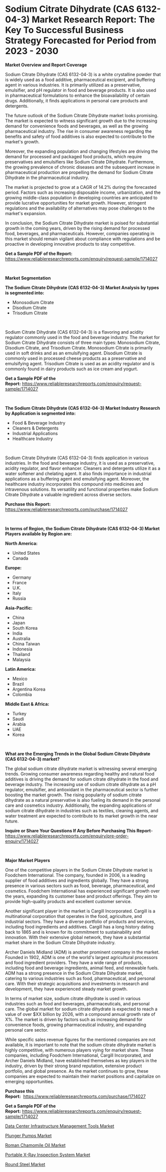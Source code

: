 <p><h1>Sodium Citrate Dihydrate (CAS 6132-04-3) Market Research Report: The Key To Successful Business Strategy Forecasted for Period from 2023 - 2030</h1></p><p><strong>Market Overview and Report Coverage</strong></p>
<p><p>Sodium Citrate Dihydrate (CAS 6132-04-3) is a white crystalline powder that is widely used as a food additive, pharmaceutical excipient, and buffering agent in various industries. It is primarily utilized as a preservative, emulsifier, and pH regulator in food and beverage products. It is also used in pharmaceutical formulations to enhance the bioavailability of certain drugs. Additionally, it finds applications in personal care products and detergents.</p><p>The future outlook of the Sodium Citrate Dihydrate market looks promising. The market is expected to witness significant growth due to the increasing demand for convenience foods and beverages, as well as the growing pharmaceutical industry. The rise in consumer awareness regarding the benefits and safety of food additives is also expected to contribute to the market's growth.</p><p>Moreover, the expanding population and changing lifestyles are driving the demand for processed and packaged food products, which require preservatives and emulsifiers like Sodium Citrate Dihydrate. Furthermore, the growing prevalence of chronic diseases and the subsequent increase in pharmaceutical production are propelling the demand for Sodium Citrate Dihydrate in the pharmaceutical industry.</p><p>The market is projected to grow at a CAGR of 14.2% during the forecasted period. Factors such as increasing disposable income, urbanization, and the growing middle-class population in developing countries are anticipated to provide lucrative opportunities for market growth. However, stringent regulations and the availability of alternatives may pose challenges to the market's expansion.</p><p>In conclusion, the Sodium Citrate Dihydrate market is poised for substantial growth in the coming years, driven by the rising demand for processed food, beverages, and pharmaceuticals. However, companies operating in this market should remain vigilant about compliance with regulations and be proactive in developing innovative products to stay competitive.</p></p>
<p><strong>Get a Sample PDF of the Report:</strong> <a href="https://www.reliableresearchreports.com/enquiry/request-sample/1714027">https://www.reliableresearchreports.com/enquiry/request-sample/1714027</a></p>
<p>&nbsp;</p>
<p><strong>Market Segmentation</strong></p>
<p><strong>The Sodium Citrate Dihydrate (CAS 6132-04-3) Market Analysis by types is segmented into:</strong></p>
<p><ul><li>Monosodium Citrate</li><li>Disodium Citrate</li><li>Trisodium Citrate</li></ul></p>
<p>&nbsp;</p>
<p><p>Sodium Citrate Dihydrate (CAS 6132-04-3) is a flavoring and acidity regulator commonly used in the food and beverage industry. The market for Sodium Citrate Dihydrate consists of three main types: Monosodium Citrate, Disodium Citrate, and Trisodium Citrate. Monosodium Citrate is primarily used in soft drinks and as an emulsifying agent. Disodium Citrate is commonly used in processed cheese products as a preservative and emulsifying agent. Trisodium Citrate is used as an acidity regulator and is commonly found in dairy products such as ice cream and yogurt.</p></p>
<p><strong>Get a Sample PDF of the Report:</strong>&nbsp;<a href="https://www.reliableresearchreports.com/enquiry/request-sample/1714027">https://www.reliableresearchreports.com/enquiry/request-sample/1714027</a></p>
<p>&nbsp;</p>
<p><strong>The Sodium Citrate Dihydrate (CAS 6132-04-3) Market Industry Research by Application is segmented into:</strong></p>
<p><ul><li>Food & Beverage Industry</li><li>Cleaners & Detergents</li><li>Industrial Applications</li><li>Healthcare Industry</li></ul></p>
<p>&nbsp;</p>
<p><p>Sodium Citrate Dihydrate (CAS 6132-04-3) finds application in various industries. In the food and beverage industry, it is used as a preservative, acidity regulator, and flavor enhancer. Cleaners and detergents utilize it as a water softener and chelating agent. It also finds importance in industrial applications as a buffering agent and emulsifying agent. Moreover, the healthcare industry incorporates this compound into medicines and intravenous solutions. Its versatility and functional properties make Sodium Citrate Dihydrate a valuable ingredient across diverse sectors.</p></p>
<p><strong>Purchase this Report:</strong>&nbsp; <a href="https://www.reliableresearchreports.com/purchase/1714027">https://www.reliableresearchreports.com/purchase/1714027</a></p>
<p>&nbsp;</p>
<p><strong>In terms of Region, the Sodium Citrate Dihydrate (CAS 6132-04-3) Market Players available by Region are:</strong></p>
<p>
    <p> <strong> North America: </strong>
        <ul>
            <li>United States</li>
            <li>Canada</li>
        </ul>
        </p> 
    <p> <strong> Europe: </strong>
        <ul>
            <li>Germany</li>
            <li>France</li>
            <li>U.K.</li>
            <li>Italy</li>
            <li>Russia</li>
        </ul>
        </p> 
    <p> <strong> Asia-Pacific: </strong>
        <ul>
            <li>China</li>
            <li>Japan</li>
            <li>South Korea</li>
            <li>India</li>
            <li>Australia</li>
            <li>China Taiwan</li>
            <li>Indonesia</li>
            <li>Thailand</li>
            <li>Malaysia</li>
        </ul>
        </p> 
    <p> <strong> Latin America: </strong>
        <ul>
            <li>Mexico</li>
            <li>Brazil</li>
            <li>Argentina Korea</li>
            <li>Colombia</li>
        </ul>
        </p> 
    <p> <strong> Middle East & Africa: </strong>
        <ul>
            <li>Turkey</li>
            <li>Saudi</li>
            <li>Arabia</li>
            <li>UAE</li>
            <li>Korea</li>
        </ul>
    </p>
    </p>
<p>&nbsp;</p>
<p><strong>What are the Emerging Trends in the Global Sodium Citrate Dihydrate (CAS 6132-04-3) market?</strong></p>
<p><p>The global sodium citrate dihydrate market is witnessing several emerging trends. Growing consumer awareness regarding healthy and natural food additives is driving the demand for sodium citrate dihydrate in the food and beverage industry. The increasing use of sodium citrate dihydrate as a pH regulator, emulsifier, and antioxidant in the pharmaceutical sector is further boosting the market growth. The rising popularity of sodium citrate dihydrate as a natural preservative is also fueling its demand in the personal care and cosmetics industry. Additionally, the expanding applications of sodium citrate dihydrate in industries such as textiles, cleaning agents, and water treatment are expected to contribute to its market growth in the near future.</p></p>
<p><strong>Inquire or Share Your Questions If Any Before Purchasing This Report</strong>- <a href="https://www.reliableresearchreports.com/enquiry/pre-order-enquiry/1714027">https://www.reliableresearchreports.com/enquiry/pre-order-enquiry/1714027</a></p>
<p>&nbsp;</p>
<p><strong>Major Market Players</strong></p>
<p><p>One of the competitive players in the Sodium Citrate Dihydrate market is Foodchem International. The company, founded in 2006, is a leading supplier of food additives and ingredients globally. They have a strong presence in various sectors such as food, beverage, pharmaceutical, and cosmetics. Foodchem International has experienced significant growth over the years, expanding its customer base and product offerings. They aim to provide high-quality products and excellent customer service.</p><p>Another significant player in the market is Cargill Incorporated. Cargill is a multinational corporation that operates in the food, agriculture, and industrial sectors. They have a diverse portfolio of products and services, including food ingredients and additives. Cargill has a long history dating back to 1865 and is known for its commitment to sustainability and innovation. With their extensive global network, they have a substantial market share in the Sodium Citrate Dihydrate industry.</p><p>Archer Daniels Midland (ADM) is another prominent company in the market. Founded in 1902, ADM is one of the world's largest agricultural processors and food ingredient providers. They have a wide range of products, including food and beverage ingredients, animal feed, and renewable fuels. ADM has a strong presence in the Sodium Citrate Dihydrate market, catering to various industries such as food, pharmaceutical, and personal care. With their strategic acquisitions and investments in research and development, they have experienced steady market growth.</p><p>In terms of market size, sodium citrate dihydrate is used in various industries such as food and beverages, pharmaceuticals, and personal care. The global market for sodium citrate dihydrate is expected to reach a value of over $XX billion by 2026, with a compound annual growth rate of X%. The market is driven by factors such as increasing demand for convenience foods, growing pharmaceutical industry, and expanding personal care sector.</p><p>While specific sales revenue figures for the mentioned companies are not available, it is important to note that the sodium citrate dihydrate market is highly competitive, with numerous players vying for market share. These companies, including Foodchem International, Cargill Incorporated, and Archer Daniels Midland, have established themselves as key players in the industry, driven by their strong brand reputation, extensive product portfolio, and global presence. As the market continues to grow, these companies are expected to maintain their market positions and capitalize on emerging opportunities.</p></p>
<p><strong>Purchase this Report:</strong>&nbsp;&nbsp;<a href="https://www.reliableresearchreports.com/purchase/1714027">https://www.reliableresearchreports.com/purchase/1714027</a></p>
<p></p>
<p><strong>Get a Sample PDF of the Report:</strong>&nbsp;<a href="https://www.reliableresearchreports.com/enquiry/request-sample/1714027">https://www.reliableresearchreports.com/enquiry/request-sample/1714027</a></p>
<p><p><a href="https://github.com/aasishrp01/Market-Research-Report-List-1/blob/main/data-center-infrastructure-management-tools-market.md">Data Center Infrastructure Management Tools Market</a></p><p><a href="https://github.com/rahu1506/Market-Research-Report-List-1/blob/main/plunger-pumps-market.md">Plunger Pumps Market</a></p><p><a href="https://www.linkedin.com/pulse/roman-chamomile-oil-market-insights-players-forecast-till-8nirf/">Roman Chamomile Oil Market</a></p><p><a href="https://medium.com/@sigridrobel/portable-x-ray-inspection-system-market-insight-market-trends-growth-forecasted-from-2023-to-f8837e1779c4">Portable X-Ray Inspection System Market</a></p><p><a href="https://www.linkedin.com/pulse/decoding-round-steel-market-deep-dive-latest-trends-segmentation-0qr5f/">Round Steel Market</a></p></p>